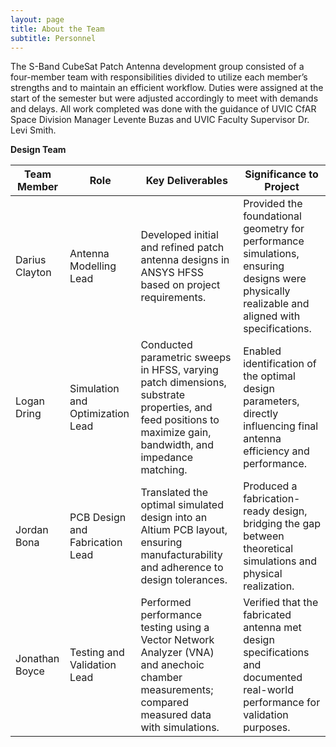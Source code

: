 ```yaml
---
layout: page
title: About the Team
subtitle: Personnel
---
```

The S-Band CubeSat Patch Antenna development group consisted of a four-member team with responsibilities divided to utilize each member’s strengths and to maintain an efficient workflow. Duties were assigned at the start of the semester but were adjusted accordingly to meet with demands and delays. All work completed was done with the guidance of UVIC CfAR Space Division Manager Levente Buzas and UVIC Faculty Supervisor Dr. Levi Smith.

**Design Team**

| **Team Member** | **Role** | **Key Deliverables** | **Significance to Project** |
|-----------------|----------|---------------------|-----------------------------|
| Darius Clayton | Antenna Modelling Lead | Developed initial and refined patch antenna designs in ANSYS HFSS based on project requirements. | Provided the foundational geometry for performance simulations, ensuring designs were physically realizable and aligned with specifications. |
| Logan Dring | Simulation and Optimization Lead | Conducted parametric sweeps in HFSS, varying patch dimensions, substrate properties, and feed positions to maximize gain, bandwidth, and impedance matching. | Enabled identification of the optimal design parameters, directly influencing final antenna efficiency and performance. |
| Jordan Bona | PCB Design and Fabrication Lead | Translated the optimal simulated design into an Altium PCB layout, ensuring manufacturability and adherence to design tolerances. | Produced a fabrication-ready design, bridging the gap between theoretical simulations and physical realization. |
| Jonathan Boyce | Testing and Validation Lead | Performed performance testing using a Vector Network Analyzer (VNA) and anechoic chamber measurements; compared measured data with simulations. | Verified that the fabricated antenna met design specifications and documented real-world performance for validation purposes. |

